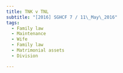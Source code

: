 ```yaml
---
title: TNK v TNL 
subtitle: "[2016] SGHCF 7 / 11\_May\_2016"
tags:
  - Family law
  - Maintenance
  - Wife
  - Family law
  - Matrimonial assets
  - Division

---
```


